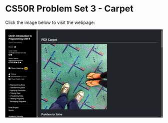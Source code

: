 # CS50R Problem Set 3 - Carpet

Click the image below to visit the webpage:

[![CS50R Problem](image.png)](https://cs50.harvard.edu/r/2024/psets/3/carpet/)